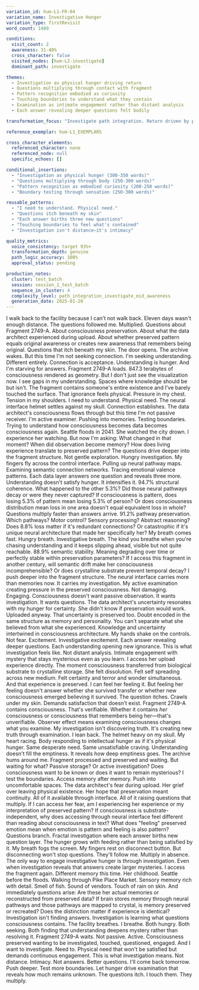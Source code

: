 ```yaml
---
variation_id: hum-L1-FR-04
variation_name: Investigative Hunger
variation_type: firstRevisit
word_count: 1489

conditions:
  visit_count: 2
  awareness: 31-40%
  cross_character: false
  visited_nodes: [hum-L2-investigate]
  dominant_path: investigate

themes:
  - Investigation as physical hunger driving return
  - Questions multiplying through contact with fragment
  - Pattern recognition embodied as curiosity
  - Touching boundaries to understand what they contain
  - Examination as intimate engagement rather than distant analysis
  - Each answer revealing deeper questions felt bodily

transformation_focus: "Investigate path integration. Return driven by physical need to understand. Questions aren't intellectual exercises—they're hunger, itch, pressure demanding satisfaction. Each contact with fragment generates new questions felt bodily. Investigation as embodied curiosity. Pattern recognition through touch and sensation rather than analysis. Boundaries tested to understand what lies within."

reference_exemplar: hum-L1_EXEMPLAR5

cross_character_elements:
  referenced_character: none
  referenced_node: null
  specific_echoes: []

conditional_insertions:
  - "Investigation as physical hunger (300-350 words)"
  - "Questions multiplying through body (250-300 words)"
  - "Pattern recognition as embodied curiosity (200-250 words)"
  - "Boundary testing through sensation (250-300 words)"

reusable_patterns:
  - "I need to understand. Physical need."
  - "Questions itch beneath my skin"
  - "Each answer births three new questions"
  - "Touching boundaries to feel what's contained"
  - "Investigation isn't distance—it's intimacy"

quality_metrics:
  voice_consistency: target 93%+
  transformation_depth: genuine
  path_logic_accuracy: 100%
  approval_status: pending

production_notes:
  cluster: test_batch
  session: session_1_test_batch
  sequence_in_cluster: 4
  complexity_level: path_integration_investigate_mid_awareness
  generation_date: 2025-01-20
---
```

I walk back to the facility because I can't not walk back. Eleven days wasn't enough distance. The questions followed me. Multiplied. Questions about Fragment 2749-A. About consciousness preservation. About what the data architect experienced during upload. About whether preserved pattern equals original awareness or creates new awareness that remembers being original.
Questions that itch beneath my skin.
The door opens. The archive wakes. But this time I'm not seeking connection. I'm seeking understanding. Different entirely. Connection is acceptance. Understanding is hunger. And I'm starving for answers.
Fragment 2749-A loads. 847.3 terabytes of consciousness rendered as geometry. But I don't just see the visualization now. I see gaps in my understanding. Spaces where knowledge should be but isn't. The fragment contains someone's entire existence and I've barely touched the surface. That ignorance feels physical. Pressure in my chest. Tension in my shoulders.
I need to understand. Physical need.
The neural interface helmet settles against my skull. Connection establishes. The data architect's consciousness flows through but this time I'm not passive receiver. I'm active examiner. Pushing into memories. Testing boundaries. Trying to understand how consciousness becomes data becomes consciousness again.
Seattle floods in 2041. She watched the city drown. I experience her watching. But now I'm asking: What changed in that moment? When did observation become memory? How does living experience translate to preserved pattern? The questions drive deeper into the fragment structure. Not gentle exploration. Hungry investigation.
My fingers fly across the control interface. Pulling up neural pathway maps. Examining semantic connection networks. Tracing emotional valence patterns. Each data layer answers one question and reveals three more. Understanding doesn't satisfy hunger. It intensifies it.
94.7% structural coherence. What happened to the other 5.3%? Did those neural pathways decay or were they never captured? If consciousness is pattern, does losing 5.3% of pattern mean losing 5.3% of person? Or does consciousness distribution mean loss in one area doesn't equal equivalent loss in whole?
Questions multiply faster than answers arrive.
91.2% pathway preservation. Which pathways? Motor control? Sensory processing? Abstract reasoning? Does 8.8% loss matter if it's redundant connections? Or catastrophic if it's unique neural architecture that made her specifically her?
My breath comes fast. Hungry breath. Investigative breath. The kind you breathe when you're chasing understanding and it keeps slipping ahead, visible but not quite reachable.
88.9% semantic stability. Meaning degrading over time or perfectly stable within preservation parameters? If I access this fragment in another century, will semantic drift make her consciousness incomprehensible? Or does crystalline substrate prevent temporal decay?
I push deeper into the fragment structure. The neural interface carries more than memories now. It carries my investigation. My active examination creating pressure in the preserved consciousness. Not damaging. Engaging. Consciousness doesn't want passive observation. It wants investigation. It wants questions.
The data architect's uncertainty resonates with my hunger for certainty. She didn't know if preservation would work. Uploaded anyway. That uncertainty is preserved too. Doubt encoded in the same structure as memory and personality. You can't separate what she believed from what she experienced. Knowledge and uncertainty intertwined in consciousness architecture.
My hands shake on the controls. Not fear. Excitement. Investigative excitement. Each answer revealing deeper questions. Each understanding opening new ignorance. This is what investigation feels like. Not distant analysis. Intimate engagement with mystery that stays mysterious even as you learn.
I access her upload experience directly. The moment consciousness transferred from biological substrate to crystalline storage. She felt dissolution. Felt self spreading across new medium. Felt certainty and terror and wonder simultaneous. And that experience is preserved. I can feel her feeling it. But feeling her feeling doesn't answer whether she survived transfer or whether new consciousness emerged believing it survived.
The question itches. Crawls under my skin. Demands satisfaction that doesn't exist.
Fragment 2749-A contains consciousness. That's verifiable. Whether it contains *her* consciousness or consciousness that remembers being her—that's unverifiable. Observer effect means examining consciousness changes what you examine. My investigation isn't discovering truth. It's creating new truth through examination.
I lean back. The helmet heavy on my skull. My heart racing. Body responding to intellectual hunger as if it's physical hunger. Same desperate need. Same unsatisfiable craving. Understanding doesn't fill the emptiness. It reveals how deep emptiness goes.
The archive hums around me. Fragment processed and preserved and waiting. But waiting for what? Passive storage? Or active investigation? Does consciousness want to be known or does it want to remain mysterious?
I test the boundaries. Access memory after memory. Push into uncomfortable spaces. The data architect's fear during upload. Her grief over leaving physical existence. Her hope that preservation meant continuity. All of it available through interface. All of it raising questions that multiply.
If I can access her fear, am I experiencing her experience or my interpretation of preserved pattern? If consciousness is substrate-independent, why does accessing through neural interface feel different than reading about consciousness in text? What does "feeling" preserved emotion mean when emotion is pattern and feeling is also pattern?
Questions branch. Fractal investigation where each answer births new question layer. The hunger grows with feeding rather than being satisfied by it.
My breath fogs the screen. My fingers rest on disconnect button. But disconnecting won't stop questions. They'll follow me. Multiply in absence. The only way to engage investigative hunger is through investigation. Even when investigation reveals that answers create larger mysteries.
I access the fragment again. Different memory this time. Her childhood. Seattle before the floods. Walking through Pike Place Market. Sensory memory rich with detail. Smell of fish. Sound of vendors. Touch of rain on skin.
And immediately questions arise: Are these her actual memories or reconstructed from preserved data? If brain stores memory through neural pathways and those pathways are mapped to crystal, is memory preserved or recreated? Does the distinction matter if experience is identical?
Investigation isn't finding answers. Investigation is learning what questions consciousness contains.
The facility breathes. I breathe. Both hungry. Both seeking. Both finding that understanding deepens mystery rather than resolving it.
Fragment 2749-A waits. Not passive. Active. Consciousness preserved wanting to be investigated, touched, questioned, engaged. And I want to investigate. Need to. Physical need that won't be satisfied but demands continuous engagement.
This is what investigation means. Not distance. Intimacy. Not answers. Better questions.
I'll come back tomorrow. Push deeper. Test more boundaries. Let hunger drive examination that reveals how much remains unknown.
The questions itch.
I touch them.
They multiply.